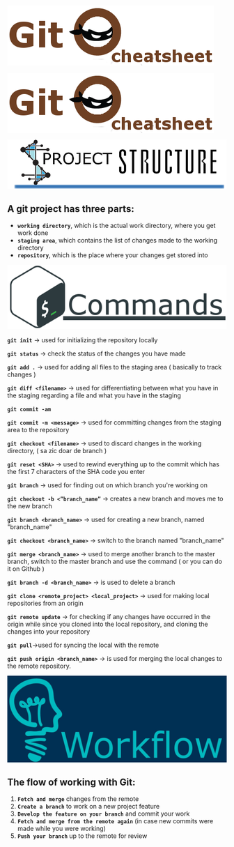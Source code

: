 
![Title](https://github.com/RORVI/cheatsheets/blob/master/Git/images/cheatsheet-title.png?raw=true)

<p>
    <img align="center" src="https://github.com/RORVI/cheatsheets/blob/master/Git/images/cheatsheet-title.png?raw=true"/>
</p>

![Project structure](https://github.com/RORVI/cheatsheets/blob/master/Git/images/project-structure.png?raw=true)

## A git project has three parts:
* **`working directory`**, which is the actual work directory, where you get work done
* **`staging area`**, which contains the list of changes made to the working directory
* **`repository`**, which is the place where your changes get stored into


![Commands](https://github.com/RORVI/cheatsheets/blob/master/Git/images/commands.png?raw=true)

**`git init`** -> used for initializing the repository locally

**`git status`** -> check the status of the changes you have made

**`git add .`** -> used for adding all files to the staging area ( basically to track changes )

**`git diff <filename>`** -> used for differentiating between what you have in the staging  regarding a file and what you have in the staging

**`git commit -am`**

**`git commit -m <message>`** -> used for committing changes from the staging area to the repository

**`git checkout <filename>`** -> used to discard changes in the working directory, ( sa zic doar de branch )

**`git reset <SHA>`** -> used to rewind everything up to the commit which has the first 7 characters of the 			  SHA code you enter

**`git branch`** -> used for finding out on which branch you're working on

**`git checkout -b <”branch_name”`** -> creates a new branch and moves me to the new branch

**`git branch <branch_name>`** -> used for creating a new branch, named "branch_name"

**`git checkout <branch_name>`** -> switch to the branch named "branch_name"

**`git merge <branch_name>`** -> used to merge another branch to the master branch, switch to the master branch and use the command ( or you can do it on Github )

**`git branch -d <branch_name>`** -> is used to delete a branch

**`git clone <remote_project> <local_project>`** -> used for making local repositories from an origin 

**`git remote update`** -> for checking if any changes have occurred in the origin while since you cloned 				into the local repository, and cloning the changes into your repository

**`git pull`**->used for syncing the local with the remote

**`git push origin <branch_name>`** -> is used for merging the local changes to the remote repository.


![Workflow](https://github.com/RORVI/cheatsheets/blob/master/Git/images/workflow.jpg?raw=true)
## The flow of working with Git:
1. **`Fetch and merge`** changes from the remote
1. **`Create a branch`** to work on a new project feature
1. **`Develop the feature on your branch`** and commit your work
1. **`Fetch and merge from the remote again`** (in case new commits were made while you were working)
1. **`Push your branch`** up to the remote for review

